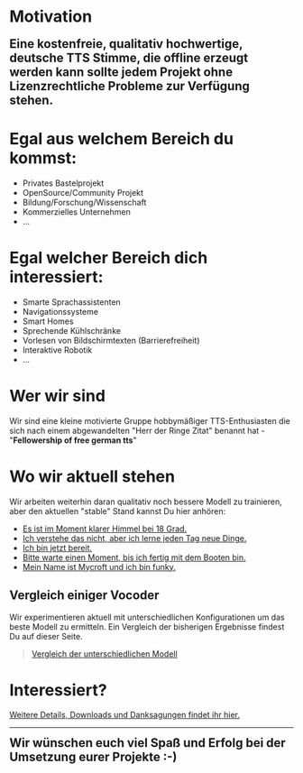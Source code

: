 # Motivation

<span style="font-size:1.5em;font-weight:bold">
Eine kostenfreie, qualitativ hochwertige, deutsche TTS Stimme, die offline erzeugt werden kann sollte jedem Projekt ohne Lizenzrechtliche Probleme zur Verfügung stehen.
</span>


# Egal aus welchem Bereich du kommst:
* Privates Bastelprojekt
* OpenSource/Community Projekt
* Bildung/Forschung/Wissenschaft
* Kommerzielles Unternehmen
* ...

# Egal welcher Bereich dich interessiert:
* Smarte Sprachassistenten
* Navigationssysteme
* Smart Homes
* Sprechende Kühlschränke
* Vorlesen von Bildschirmtexten (Barrierefreiheit)
* Interaktive Robotik
* ...

# Wer wir sind
Wir sind eine kleine motivierte Gruppe hobbymäßiger TTS-Enthusiasten die sich nach einem abgewandelten "Herr der Ringe Zitat" benannt hat - "**Fellowership of free german tts**"

# Wo wir aktuell stehen
Wir arbeiten weiterhin daran qualitativ noch bessere Modell zu trainieren, aber den aktuellen "stable" Stand kannst Du hier anhören:
* [Es ist im Moment klarer Himmel bei 18 Grad.](https://drive.google.com/file/d/1cDIq4QG6i60WjUYNT6fr2cpEjFQIi8w5/view?usp=sharing)
* [Ich verstehe das nicht, aber ich lerne jeden Tag neue Dinge.](https://drive.google.com/file/d/1kja_2RsFt6EmC33HTB4ozJyFlvh_DTFQ/view?usp=sharing)
* [Ich bin jetzt bereit.](https://drive.google.com/file/d/1GkplGH7LMJcPDpgFJocXHCjRln_ccVFs/view?usp=sharing)
* [Bitte warte einen Moment, bis ich fertig mit dem Booten bin.](https://drive.google.com/file/d/19Td-F14n_05F-squ3bNlt2BDE-NMFaq1/view?usp=sharing)
* [Mein Name ist Mycroft und ich bin funky.](https://drive.google.com/file/d/1dbyOyE7Oy8YdAsYqQ4vz4VJjiWIyc8oV/view?usp=sharing)

## Vergleich einiger Vocoder
Wir experimentieren aktuell mit unterschiedlichen Konfigurationen um das beste Modell zu ermitteln. Ein Vergleich der bisherigen Ergebnisse findest Du auf dieser Seite. 
> [Vergleich der unterschiedlichen Modell](./audio_compare)

# Interessiert?
[Weitere Details, Downloads und Danksagungen findet ihr hier.](https://github.com/thorstenMueller/deep-learning-german-tts "Dataset Details und Thorsten-Modell Download")


---

<span style="font-size:1.5em;font-weight:bold">
Wir wünschen euch viel Spaß und Erfolg bei der Umsetzung eurer Projekte :-)
</span>
